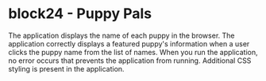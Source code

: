 # block24 - Puppy Pals
The application displays the name of each puppy in the browser.
The application correctly displays a featured puppy's information when a user clicks the puppy name from the list of names.
When you run the application, no error occurs that prevents the application from running.
Additional CSS styling is present in the application.
